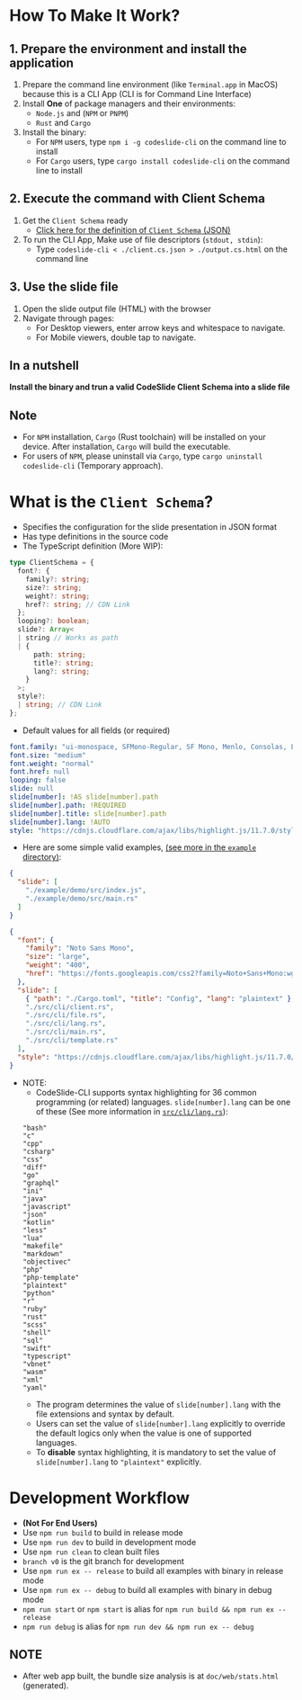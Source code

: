 # How To Make It Work?
## 1. Prepare the environment and install the application
1. Prepare the command line environment (like `Terminal.app` in MacOS)
   because this is a CLI App (CLI is for Command Line Interface)
2. Install **One** of package managers and their environments:
   - `Node.js` and (`NPM` or `PNPM`)
   - `Rust` and `Cargo`
3. Install the binary:
   - For `NPM` users, type `npm i -g codeslide-cli` on the command line to install
   - For `Cargo` users, type `cargo install codeslide-cli` on the command line to install

## 2. Execute the command with Client Schema
1. Get the `Client Schema` ready
   - [Click here for the definition of `Client Schema` (JSON)](#what-is-the-client-schema)
2. To run the CLI App,
   Make use of file descriptors (`stdout, stdin`):
   - Type `codeslide-cli < ./client.cs.json > ./output.cs.html` on the command line

## 3. Use the slide file
1. Open the slide output file (HTML) with the browser
2. Navigate through pages:
   - For Desktop viewers, enter arrow keys and whitespace to navigate.
   - For Mobile viewers, double tap to navigate.

## In a nutshell
**Install the binary and trun a valid CodeSlide Client Schema into a slide file**

## Note
- For `NPM` installation, `Cargo` (Rust toolchain) will be installed
  on your device. After installation, `Cargo` will build the executable.
- For users of `NPM`, please uninstall via `Cargo`,
  type `cargo uninstall codeslide-cli` (Temporary approach).

# What is the `Client Schema`?
- Specifies the configuration for the slide presentation in JSON format
- Has type definitions in the source code
- The TypeScript definition (More WIP):
```ts
type ClientSchema = {
  font?: {
    family?: string;
    size?: string;
    weight?: string;
    href?: string; // CDN Link
  };
  looping?: boolean;
  slide?: Array<
  | string // Works as path
  | {
      path: string;
      title?: string;
      lang?: string;
    }
  >;
  style?:
  | string; // CDN Link
};
```
- Default values for all fields (or required)
```yml
font.family: "ui-monospace, SFMono-Regular, SF Mono, Menlo, Consolas, Liberation Mono, monospace"
font.size: "medium"
font.weight: "normal"
font.href: null
looping: false
slide: null
slide[number]: !AS slide[number].path
slide[number].path: !REQUIRED
slide[number].title: slide[number].path
slide[number].lang: !AUTO
style: "https://cdnjs.cloudflare.com/ajax/libs/highlight.js/11.7.0/styles/github-dark.min.css"
```
- Here are some simple valid examples,
  [(see more in the `example` directory)](https://github.com/AsherJingkongChen/codeslide-cli/tree/main/example):
```json
{
  "slide": [
    "./example/demo/src/index.js",
    "./example/demo/src/main.rs"
  ]
}
```
```json
{
  "font": {
    "family": "Noto Sans Mono",
    "size": "large",
    "weight": "400",
    "href": "https://fonts.googleapis.com/css2?family=Noto+Sans+Mono:wght@400;500;600&display=swap"
  },
  "slide": [
    { "path": "./Cargo.toml", "title": "Config", "lang": "plaintext" },
    "./src/cli/client.rs",
    "./src/cli/file.rs",
    "./src/cli/lang.rs",
    "./src/cli/main.rs",
    "./src/cli/template.rs"
  ],
  "style": "https://cdnjs.cloudflare.com/ajax/libs/highlight.js/11.7.0/styles/atom-one-dark.min.css"
}
```
- NOTE:
  - CodeSlide-CLI supports syntax highlighting for 36 common programming (or related) languages. `slide[number].lang` can be one of these (See more information in [`src/cli/lang.rs`](https://github.com/AsherJingkongChen/codeslide-cli/blob/main/src/cli/lang.rs)):
  ```
  "bash"
  "c"
  "cpp"
  "csharp"
  "css"
  "diff"
  "go"
  "graphql"
  "ini"
  "java"
  "javascript"
  "json"
  "kotlin"
  "less"
  "lua"
  "makefile"
  "markdown"
  "objectivec"
  "php"
  "php-template"
  "plaintext"
  "python"
  "r"
  "ruby"
  "rust"
  "scss"
  "shell"
  "sql"
  "swift"
  "typescript"
  "vbnet"
  "wasm"
  "xml"
  "yaml"
  ```
  - The program determines the value of `slide[number].lang` with the file extensions and syntax by default.
  - Users can set the value of `slide[number].lang` explicitly to override the default logics only when the value is one of supported languages.
  - To **disable** syntax highlighting, it is mandatory to set the value of `slide[number].lang` to `"plaintext"` explicitly.

# Development Workflow
- **(Not For End Users)**
- Use `npm run build` to build in release mode
- Use `npm run dev` to build in development mode
- Use `npm run clean` to clean built files
- `branch v0` is the git branch for development
- Use `npm run ex -- release` to build all examples with binary in release mode
- Use `npm run ex -- debug` to build all examples with binary in debug mode
- `npm run start` or `npm start` is alias for
  `npm run build && npm run ex -- release`
- `npm run debug` is alias for `npm run dev && npm run ex -- debug`

## NOTE
- After web app built, the bundle size analysis is at `doc/web/stats.html`
  (generated).
